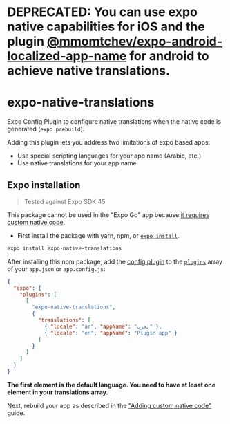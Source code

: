 # DEPRECATED: You can use expo native capabilities for iOS and the plugin [@mmomtchev/expo-android-localized-app-name](https://github.com/mmomtchev/expo-android-localized-app-name) for android to achieve native translations.

# expo-native-translations

Expo Config Plugin to configure native translations when the native code is generated (`expo prebuild`).

Adding this plugin lets you address two limitations of expo based apps:

- Use special scripting languages for your app name (Arabic, etc.)
- Use native translations for your app name

## Expo installation

> Tested against Expo SDK 45

This package cannot be used in the "Expo Go" app because [it requires custom native code](https://docs.expo.io/workflow/customizing/).

- First install the package with yarn, npm, or [`expo install`](https://docs.expo.io/workflow/expo-cli/#expo-install).

```sh
expo install expo-native-translations
```

After installing this npm package, add the [config plugin](https://docs.expo.io/guides/config-plugins/) to the [`plugins`](https://docs.expo.io/versions/latest/config/app/#plugins) array of your `app.json` or `app.config.js`:

```json
{
  "expo": {
    "plugins": [
      [
        "expo-native-translations",
        {
          "translations": [
            { "locale": "ar", "appName": "تجرب" },
            { "locale": "en", "appName": "Plugin app" }
          ]
        }
      ]
    ]
  }
}
```

**The first element is the default language. You need to have at least one element in your translations array.**

Next, rebuild your app as described in the ["Adding custom native code"](https://docs.expo.io/workflow/customizing/) guide.
